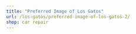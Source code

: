 ```yaml
---
title: "Preferred Image of Los Gatos"
url: /los-gatos/preferred-image-of-los-gatos-2/
shop: car repair
---
```

